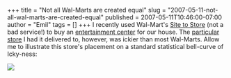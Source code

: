 +++
title = "Not all Wal-Marts are created equal"
slug = "2007-05-11-not-all-wal-marts-are-created-equal"
published = 2007-05-11T10:46:00-07:00
author = "Emil"
tags = []
+++
I recently used Wal-Mart's [Site to
Store](http://www.walmart.com/sitetostore) (not a bad service!) to buy
an [entertainment
center](http://www.walmart.com/catalog/product.do?product_id=5614670)
for our house. The [particular
store](http://www.walmart.com/storeLocator/ca_storefinder_details_short.do?rx_title=com.wm.www.apps.storelocator.page.serviceLink.title.default&edit_object_id=2552&rx_dest=%2Findex.gsp&sfsearch_state=&sfsearch_city=&sfsearch_zip=97229)
I had it delivered to, however, was ickier than most Wal-Marts. Allow me
to illustrate this store's placement on a standard statistical
bell-curve of Icky-ness:  
  
[![](../images/thumbnails/2007-05-11-not-all-wal-marts-are-created-equal-Icky+Wal-Mart.png)](../images/2007-05-11-not-all-wal-marts-are-created-equal-Icky+Wal-Mart.png)
